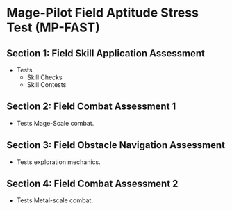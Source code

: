 # Mage-Pilot Field Aptitude Stress Test (MP-FAST)
## Section 1: Field Skill Application Assessment 
- Tests 
	- Skill Checks
	- Skill Contests
## Section 2: Field Combat Assessment 1
- Tests Mage-Scale combat.
## Section 3: Field Obstacle Navigation Assessment 
- Tests exploration mechanics.
## Section 4: Field Combat Assessment 2
- Tests Metal-scale combat.